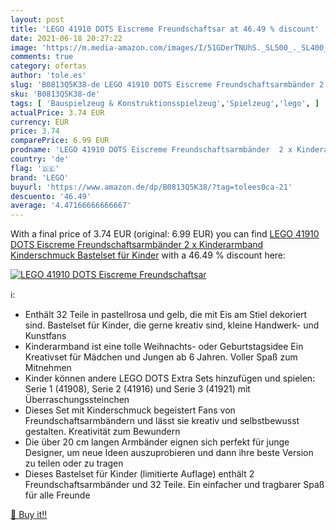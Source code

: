 ```yaml
---
layout: post
title: 'LEGO 41910 DOTS Eiscreme Freundschaftsar at 46.49 % discount'
date: 2021-06-18 20:27:22
image: 'https://m.media-amazon.com/images/I/51GDerTNUhS._SL500_._SL400_.jpg'
comments: true
category: ofertas
author: 'tole.es'
slug: 'B0813Q5K38-de LEGO 41910 DOTS Eiscreme Freundschaftsarmbänder 2 x...'
sku: 'B0813Q5K38-de'
tags: [ 'Bauspielzeug & Konstruktionsspielzeug','Spielzeug','lego', ]
actualPrice: 3.74 EUR
currency: EUR
price: 3.74
comparePrice: 6.99 EUR
prodname: 'LEGO 41910 DOTS Eiscreme Freundschaftsarmbänder  2 x Kinderarmband  Kinderschmuck  Bastelset für Kinder'
country: 'de'
flag: '🇩🇪'
brand: 'LEGO'
buyurl: 'https://www.amazon.de/dp/B0813Q5K38/?tag=tolees0ca-21'
descuento: '46.49'
average: '4.47166666666667'
---
```


With a final price of 3.74 EUR (original: 6.99 EUR) you can find [LEGO 41910 DOTS Eiscreme Freundschaftsarmbänder  2 x Kinderarmband  Kinderschmuck  Bastelset für Kinder](https://www.amazon.de/dp/B0813Q5K38/?tag=tolees0ca-21) with a  46.49 % discount here:

[![LEGO 41910 DOTS Eiscreme Freundschaftsar](https://m.media-amazon.com/images/I/51GDerTNUhS._SL500_._SL400_.jpg)](https://www.amazon.de/dp/B0813Q5K38/?tag=tolees0ca-21)

ℹ️:

- Enthält 32 Teile in pastellrosa und gelb, die mit Eis am Stiel dekoriert sind. Bastelset für Kinder, die gerne kreativ sind, kleine Handwerk- und Kunstfans
- Kinderarmband ist eine tolle Weihnachts- oder Geburtstagsidee Ein Kreativset für Mädchen und Jungen ab 6 Jahren. Voller Spaß zum Mitnehmen
- Kinder können andere LEGO DOTS Extra Sets hinzufügen und spielen: Serie 1 (41908), Serie 2 (41916) und Serie 3 (41921) mit Überraschungssteinchen
- Dieses Set mit Kinderschmuck begeistert Fans von Freundschaftsarmbändern und lässt sie kreativ und selbstbewusst gestalten. Kreativität zum Bewundern
- Die über 20 cm langen Armbänder eignen sich perfekt für junge Designer, um neue Ideen auszuprobieren und dann ihre beste Version zu teilen oder zu tragen
- Dieses Bastelset für Kinder (limitierte Auflage) enthält 2 Freundschaftsarmbänder und 32 Teile. Ein einfacher und tragbarer Spaß für alle Freunde

[🛒 Buy it!!](https://www.amazon.de/dp/B0813Q5K38/?tag=tolees0ca-21)
